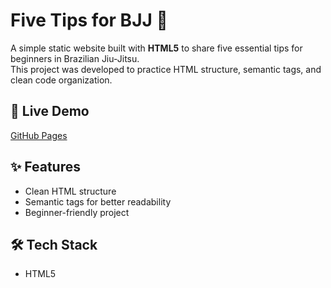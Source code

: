 # Five Tips for BJJ 🥋

A simple static website built with **HTML5** to share five essential tips for beginners in Brazilian Jiu-Jitsu.  
This project was developed to practice HTML structure, semantic tags, and clean code organization.

## 🔗 Live Demo
[GitHub Pages](https://RodrigoMZanetti.github.io/five-tips-bjj/)

## ✨ Features
- Clean HTML structure
- Semantic tags for better readability
- Beginner-friendly project

## 🛠 Tech Stack
- HTML5

